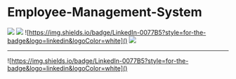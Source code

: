 # Employee-Management-System

![](https://img.shields.io/badge/C%23-239120?style=for-the-badge&logo=c-sharp&logoColor=white) 
![](https://img.shields.io/badge/.NET-5C2D91?style=for-the-badge&logo=.net&logoColor=white) 
![https://img.shields.io/badge/LinkedIn-0077B5?style=for-the-badge&logo=linkedin&logoColor=white]() 
![](https://img.shields.io/badge/HTML5-E34F26?style=for-the-badge&logo=html5&logoColor=white) 

<hr/>

![https://img.shields.io/badge/LinkedIn-0077B5?style=for-the-badge&logo=linkedin&logoColor=white]() 
![]() 
